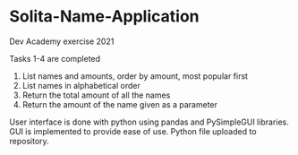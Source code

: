 # Solita-Name-Application
Dev Academy exercise 2021

Tasks 1-4 are completed
1. List names and amounts, order by amount, most popular first
2. List names in alphabetical order
3. Return the total amount of all the names
4. Return the amount of the name given as a parameter

User interface is done with python using pandas and PySimpleGUI libraries.
GUI is implemented to provide ease of use. Python file uploaded to repository.
